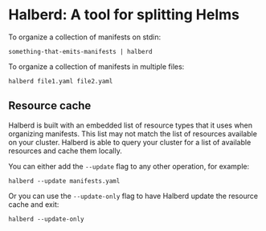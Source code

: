 # Halberd: A tool for splitting Helms


To organize a collection of manifests on stdin:

```
something-that-emits-manifests | halberd
```

To organize a collection of manifests in multiple files:

```
halberd file1.yaml file2.yaml
```

## Resource cache

Halberd is built with an embedded list of resource types that it uses
when organizing manifests. This list may not match the list of
resources available on your cluster. Halberd is able to query your
cluster for a list of available resources and cache them locally.

You can either add the `--update` flag to any other operation, for
example:

```
halberd --update manifests.yaml
```

Or you can use the `--update-only` flag to have Halberd update the
resource cache and exit:

```
halberd --update-only
```
